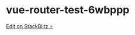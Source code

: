 # vue-router-test-6wbppp

[Edit on StackBlitz ⚡️](https://stackblitz.com/edit/vue-router-test-6wbppp)